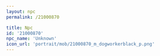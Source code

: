 ```yaml
---
layout: npc
permalink: /21000870

title: Npc
id: '21000870'
npc_name: 'Unknown'
icon_url: 'portrait/mob/21000870_m_dogworkerblack_p.png'
---
```

